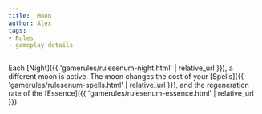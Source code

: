 ```yaml
---
title:  Moon
author: Alex
tags:
- Rules
- gameplay details
---                               
```






Each [Night]({{ 'gamerules/rulesenum-night.html' | relative_url }}), a different moon is active. The moon changes the cost of your [Spells]({{ 'gamerules/rulesenum-spells.html' | relative_url }}), and the regeneration rate of the [Essence]({{ 'gamerules/rulesenum-essence.html' | relative_url }}).


